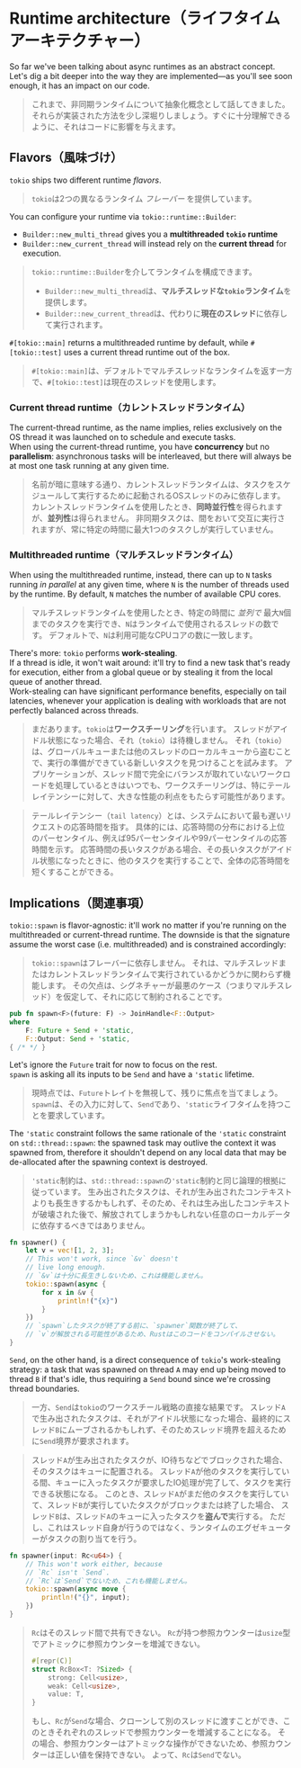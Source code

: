 # Runtime architecture（ライフタイムアーキテクチャー）

So far we've been talking about async runtimes as an abstract concept.
Let's dig a bit deeper into the way they are implemented—as you'll see soon enough,
it has an impact on our code.

> これまで、非同期ランタイムについて抽象化概念として話してきました。
> それらが実装された方法を少し深堀りしましょう。すぐに十分理解できるように、それはコードに影響を与えます。

## Flavors（風味づけ）

`tokio` ships two different runtime _flavors_.

> `tokio`は2つの異なるランタイム _フレーバー_ を提供しています。

You can configure your runtime via `tokio::runtime::Builder`:

- `Builder::new_multi_thread` gives you a **multithreaded `tokio` runtime**
- `Builder::new_current_thread` will instead rely on the **current thread** for execution.

> `tokio::runtime::Builder`を介してランタイムを構成できます。
>
> - `Builder::new_multi_thread`は、**マルチスレッドな`tokio`ランタイム**を提供します。
> - `Builder::new_current_thread`は、代わりに**現在のスレッド**に依存して実行されます。

`#[tokio::main]` returns a multithreaded runtime by default, while
`#[tokio::test]` uses a current thread runtime out of the box.

> `#[tokio::main]`は、デフォルトでマルチスレッドなランタイムを返す一方で、`#[tokio::test]`は現在のスレッドを使用します。

### Current thread runtime（カレントスレッドランタイム）

The current-thread runtime, as the name implies, relies exclusively on the OS thread
it was launched on to schedule and execute tasks.\
When using the current-thread runtime, you have **concurrency** but no **parallelism**:
asynchronous tasks will be interleaved, but there will always be at most one task running
at any given time.

> 名前が暗に意味する通り、カレントスレッドランタイムは、タスクをスケジュールして実行するために起動されるOSスレッドのみに依存します。
> カレントスレッドランタイムを使用したとき、**同時並行性**を得られますが、**並列性**は得られません。
> 非同期タスクは、間をおいて交互に実行されますが、常に特定の時間に最大1つのタスクしが実行していません。

### Multithreaded runtime（マルチスレッドランタイム）

When using the multithreaded runtime, instead, there can up to `N` tasks running
_in parallel_ at any given time, where `N` is the number of threads used by the
runtime. By default, `N` matches the number of available CPU cores.

> マルチスレッドランタイムを使用したとき、特定の時間に _並列で_ 最大`N`個までのタスクを実行でき、`N`はランタイムで使用されるスレッドの数です。
> デフォルトで、`N`は利用可能なCPUコアの数に一致します。

There's more: `tokio` performs **work-stealing**.\
If a thread is idle, it won't wait around: it'll try to find a new task that's ready for
execution, either from a global queue or by stealing it from the local queue of another
thread.\
Work-stealing can have significant performance benefits, especially on tail latencies,
whenever your application is dealing with workloads that are not perfectly balanced
across threads.

> まだあります。`tokio`は**ワークスチーリング**を行います。
> スレッドがアイドル状態になった場合、それ（`tokio`）は待機しません。
> それ（`tokio`）は、グローバルキューまたは他のスレッドのローカルキューから盗むことで、実行の準備ができている新しいタスクを見つけることを試みます。
> アプリケーションが、スレッド間で完全にバランスが取れていないワークロードを処理しているときはいつでも、ワークスチーリングは、特にテールレイテンシーに対して、大きな性能の利点をもたらす可能性があります。

> テールレイテンシー（`tail latency`）とは、システムにおいて最も遅いリクエストの応答時間を指す。
> 具体的には、応答時間の分布における上位のパーセンタイル、例えば95パーセンタイルや99パーセンタイルの応答時間を示す。
> 応答時間の長いタスクがある場合、その長いタスクがアイドル状態になったときに、他のタスクを実行することで、全体の応答時間を短くすることができる。

## Implications（関連事項）

`tokio::spawn` is flavor-agnostic: it'll work no matter if you're running on the multithreaded
or current-thread runtime. The downside is that the signature assume the worst case
(i.e. multithreaded) and is constrained accordingly:

> `tokio::spawn`はフレーバーに依存しません。
> それは、マルチスレッドまたはカレントスレッドランタイムで実行されているかどうかに関わらず機能します。
> その欠点は、シグネチャーが最悪のケース（つまりマルチスレッド）を仮定して、それに応じて制約されることです。

```rust
pub fn spawn<F>(future: F) -> JoinHandle<F::Output>
where
    F: Future + Send + 'static,
    F::Output: Send + 'static,
{ /* */ }
```

Let's ignore the `Future` trait for now to focus on the rest.\
`spawn` is asking all its inputs to be `Send` and have a `'static` lifetime.

> 現時点では、`Future`トレイトを無視して、残りに焦点を当てましょう。
> `spawn`は、その入力に対して、`Send`であり、`'static`ライフタイムを持つことを要求しています。

The `'static` constraint follows the same rationale of the `'static` constraint
on `std::thread::spawn`: the spawned task may outlive the context it was spawned
from, therefore it shouldn't depend on any local data that may be de-allocated
after the spawning context is destroyed.

> `'static`制約は、`std::thread::spawn`の`'static`制約と同じ論理的根拠に従っています。
> 生み出されたタスクは、それが生み出されたコンテキストよりも長生きするかもしれず、そのため、それは生み出したコンテキストが破壊された後で、解放されてしまうかもしれない任意のローカルデータに依存するべきではありません。

```rust
fn spawner() {
    let v = vec![1, 2, 3];
    // This won't work, since `&v` doesn't
    // live long enough.
    // `&v`は十分に長生きしないため、これは機能しません。
    tokio::spawn(async {
        for x in &v {
            println!("{x}")
        }
    })
    // `spawn`したタスクが終了する前に、`spawner`関数が終了して、
    // `v`が解放される可能性があるため、Rustはこのコードをコンパイルさせない。
}
```

`Send`, on the other hand, is a direct consequence of `tokio`'s work-stealing strategy:
a task that was spawned on thread `A` may end up being moved to thread `B` if that's idle,
thus requiring a `Send` bound since we're crossing thread boundaries.

> 一方、`Send`は`tokio`のワークスチール戦略の直接な結果です。
> スレッド`A`で生み出されたタスクは、それがアイドル状態になった場合、最終的にスレッド`B`にムーブされるかもしれず、そのためスレッド境界を超えるために`Send`境界が要求されます。

> スレッド`A`が生み出されたタスクが、IO待ちなどでブロックされた場合、そのタスクはキューに配置される。
> スレッド`A`が他のタスクを実行している間、キューに入ったタスクが要求したIO処理が完了して、タスクを実行できる状態になる。
> このとき、スレッド`A`がまだ他のタスクを実行していて、スレッド`B`が実行していたタスクがブロックまたは終了した場合、
> スレッド`B`は、スレッド`A`のキューに入ったタスクを**盗んで**実行する。
> ただし、これはスレッド自身が行うのではなく、ランタイムのエグゼキューターがタスクの割り当てを行う。

```rust
fn spawner(input: Rc<u64>) {
    // This won't work either, because
    // `Rc` isn't `Send`.
    // `Rc`は`Send`でないため、これも機能しません。
    tokio::spawn(async move {
        println!("{}", input);
    })
}
```

> `Rc`はそのスレッド間で共有できない。
> `Rc`が持つ参照カウンターは`usize`型でアトミックに参照カウンターを増減できない。
>
> ```rust
> #[repr(C)]
> struct RcBox<T: ?Sized> {
>     strong: Cell<usize>,
>     weak: Cell<usize>,
>     value: T,
> }
> ```
>
> もし、`Rc`が`Send`な場合、クローンして別のスレッドに渡すことができ、このときそれぞれのスレッドで参照カウンターを増減することになる。
> その場合、参照カウンターはアトミックな操作ができないため、参照カウンターは正しい値を保持できない。
> よって、`Rc`は`Send`でない。
